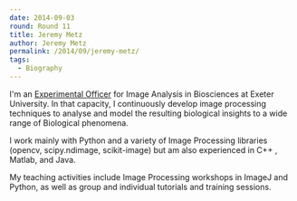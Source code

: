 ```yaml
---
date: 2014-09-03
round: Round 11
title: Jeremy Metz
author: Jeremy Metz
permalink: /2014/09/jeremy-metz/
tags:
  - Biography
---
```

I'm an <a title="Experimental Officer" href="http://www.exeter.ac.uk/biomedicalhub/team/drjeremymetz/" target="_blank">Experimental Officer</a> for Image Analysis in Biosciences at Exeter University. In that capacity, I continuously develop image processing techniques to analyse and model the resulting biological insights to a wide range of Biological phenomena.

I work mainly with Python and a variety of Image Processing libraries (opencv, scipy.ndimage, scikit-image) but am also experienced in C++ , Matlab, and Java.

My teaching activities include Image Processing workshops in ImageJ and Python, as well as group and individual tutorials and training sessions.
